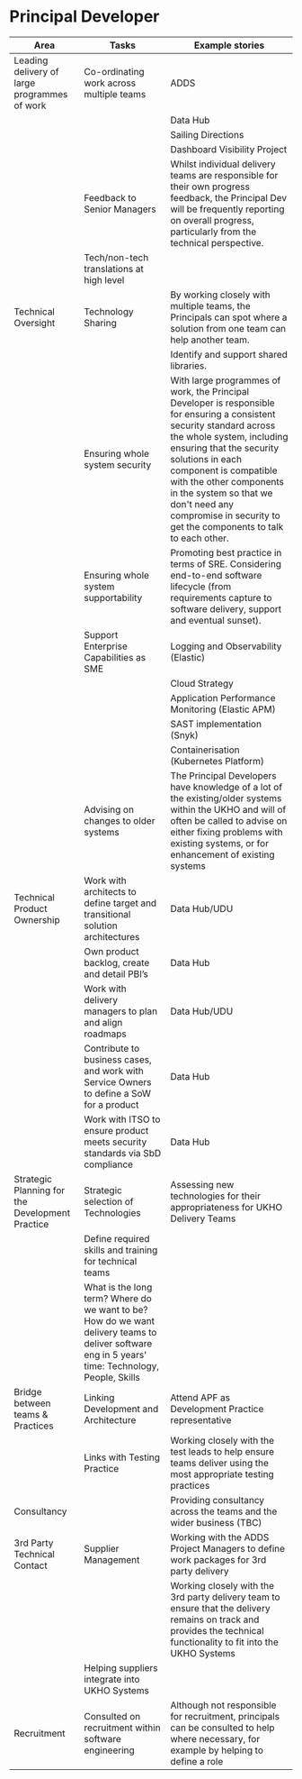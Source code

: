 # Principal Developer

| Area | Tasks | Example stories |
| --- | --- | --- |
| Leading delivery of large programmes of work | Co-ordinating work across multiple teams | ADDS |
|   |   | Data Hub |
|   |   | Sailing Directions |
|   |   | Dashboard Visibility Project |
|   | Feedback to Senior Managers | Whilst individual delivery teams are responsible for their own progress feedback, the Principal Dev will be frequently reporting on overall progress, particularly from the technical perspective. | |
|   | Tech/non-tech translations at high level | |
| Technical Oversight | Technology Sharing | By working closely with multiple teams, the Principals can spot where a solution from one team can help another team. |
|  |  | Identify and support shared libraries. |
|   | Ensuring whole system security | With large programmes of work, the Principal Developer is responsible for ensuring a consistent security standard across the whole system, including ensuring that the security solutions in each component is compatible with the other components in the system so that we don't need any compromise in security to get the components to talk to each other. |
|   | Ensuring whole system supportability | Promoting best practice in terms of SRE. Considering end-to-end software lifecycle (from requirements capture to software delivery, support and eventual sunset). |
|   | Support Enterprise Capabilities as SME | Logging and Observability  (Elastic) |
|   |   | Cloud Strategy |
|   |   | Application Performance Monitoring (Elastic APM) |
|   |   | SAST implementation (Snyk)  |
|   |   | Containerisation (Kubernetes Platform)  |
|   | Advising on changes to older systems | The Principal Developers have knowledge of a lot of the existing/older systems within the UKHO and will of often be called to advise on either fixing problems with existing systems, or for enhancement of existing systems |
| Technical Product Ownership | Work with architects to define target and transitional solution architectures | Data Hub/UDU |
|   | Own product backlog, create and detail PBI’s | Data Hub |
|   | Work with delivery managers to plan and align roadmaps | Data Hub/UDU |
|   | Contribute to business cases, and work with Service Owners to define a SoW for a product | Data Hub |
|   | Work with ITSO to ensure product meets security standards via SbD compliance | Data Hub |
| Strategic Planning for the Development Practice | Strategic selection of Technologies | Assessing new technologies for their appropriateness for UKHO Delivery Teams |
|   | Define required skills and training for technical teams| |
|   | What is the long term? Where do we want to be? How do we want delivery teams to deliver software eng in 5 years' time: Technology, People, Skills |
| Bridge between teams & Practices | Linking Development and Architecture | Attend APF as Development Practice representative |
|   | Links with Testing Practice | Working closely with the test leads to help ensure teams deliver using the most appropriate testing practices |
| Consultancy | | Providing consultancy across the teams and the wider business (TBC) |
| 3rd Party Technical Contact | Supplier Management | Working with the ADDS Project Managers to define work packages for 3rd party delivery |
|   || Working closely with the 3rd party delivery team to ensure that the delivery remains on track and provides the technical functionality to fit into the UKHO Systems |
|   | Helping suppliers integrate into UKHO Systems | |
| Recruitment | Consulted on recruitment within software engineering | Although not responsible for recruitment, principals can be consulted to help where necessary, for example by helping to define a role |
